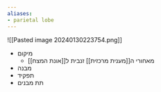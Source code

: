 ```yaml
---
aliases:
- parietal lobe
---
```

![[Pasted image 20240130223754.png]]
- מיקום
	- מאחורי ה[[מענית מרכזית]] זנבית ל[[אונת המצח]]
- מבנה
- תפקיד
- תת מבנים